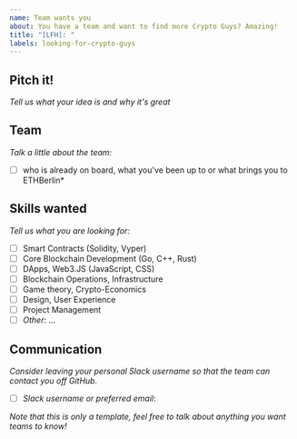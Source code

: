 ```yaml
---
name: Team wants you
about: You have a team and want to find more Crypto Guys? Amazing!
title: "[LFH]: "
labels: looking-for-crypto-guys
---
```


## Pitch it!

*Tell us what your idea is and why it's great*

## Team

_Talk a little about the team:_

- [ ] who is already on board, what you've been up to or what brings you to ETHBerlin*

## Skills wanted

_Tell us what you are looking for:_

- [ ] Smart Contracts (Solidity, Vyper)
- [ ] Core Blockchain Development (Go, C++, Rust)
- [ ] DApps, Web3.JS (JavaScript, CSS)
- [ ] Blockchain Operations, Infrastructure
- [ ] Game theory, Crypto-Economics
- [ ] Design, User Experience
- [ ] Project Management
- [ ] _Other_: ...

## Communication

_Consider leaving your personal Slack username so that the team can contact you off GitHub._

- [ ] _Slack username or preferred email_:

_Note that this is only a template, feel free to talk about anything you want teams to know!_
